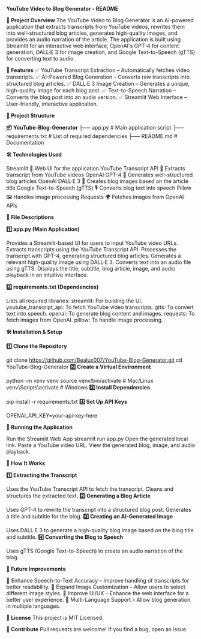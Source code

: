 
**YouTube Video to Blog Generator - README**

**📌 Project Overview**
The YouTube Video to Blog Generator is an AI-powered application that extracts transcripts from YouTube videos, rewrites them into well-structured blog articles, generates high-quality images, and provides an audio narration of the article. The application is built using Streamlit for an interactive web interface, OpenAI's GPT-4 for content generation, DALL·E 3 for image creation, and Google Text-to-Speech (gTTS) for converting text to audio.

**🚀 Features**
✅ YouTube Transcript Extraction – Automatically fetches video transcripts.
✅ AI-Powered Blog Generation – Converts raw transcripts into structured blog articles.
✅ DALL·E 3 Image Creation – Generates a unique, high-quality image for each blog post.
✅ Text-to-Speech Narration – Converts the blog post into an audio version.
✅ Streamlit Web Interface – User-friendly, interactive application.

**📂 Project Structure**

**📦 YouTube-Blog-Generator**
├── app.py                 # Main application script
├── requirements.txt       # List of required dependencies
├── README.md              # Documentation


**🛠 Technologies Used**

Streamlit 🎨	Web UI for the application
YouTube Transcript API 🎥	Extracts transcript from YouTube videos
OpenAI GPT-4 🤖	Generates well-structured blog articles
OpenAI DALL·E 3 🎨	Creates blog images based on the article title
Google Text-to-Speech (gTTS) 🎙️	Converts blog text into speech
Pillow 🖼️	Handles image processing
Requests 🌍	Fetches images from OpenAI APIs

**📜 File Descriptions**

**1️⃣ app.py (Main Application)**

Provides a Streamlit-based UI for users to input YouTube video URLs.
Extracts transcripts using the YouTube Transcript API.
Processes the transcript with GPT-4, generating structured blog articles.
Generates a relevant high-quality image using DALL·E 3.
Converts text into an audio file using gTTS.
Displays the title, subtitle, blog article, image, and audio playback in an intuitive interface.

**2️⃣ requirements.txt (Dependencies)**

Lists all required libraries:
streamlit: For building the UI.
youtube_transcript_api: To fetch YouTube video transcripts.
gtts: To convert text into speech.
openai: To generate blog content and images.
requests: To fetch images from OpenAI.
pillow: To handle image processing.

**🛠 Installation & Setup**

**1️⃣ Clone the Repository**

git clone https://github.com/Bealux007/YouTube-Blog-Generator.git
cd YouTube-Blog-Generator
**2️⃣ Create a Virtual Environment**

python -m venv venv
source venv/bin/activate  # Mac/Linux
venv\Scripts\activate  # Windows
**3️⃣ Install Dependencies**

pip install -r requirements.txt
**4️⃣ Set Up API Keys**

OPENAI_API_KEY=your-api-key-here

**🚀 Running the Application**

Run the Streamlit Web App
streamlit run app.py
Open the generated local link.
Paste a YouTube video URL.
View the generated blog, image, and audio playback.


**🌟 How It Works**

**1️⃣ Extracting the Transcript**

Uses the YouTube Transcript API to fetch the transcript.
Cleans and structures the extracted text.
**2️⃣ Generating a Blog Article**

Uses GPT-4 to rewrite the transcript into a structured blog post.
Generates a title and subtitle for the blog.
**3️⃣ Creating an AI-Generated Image**

Uses DALL·E 3 to generate a high-quality blog image based on the blog title and subtitle.
**4️⃣ Converting the Blog to Speech**

Uses gTTS (Google Text-to-Speech) to create an audio narration of the blog.


**🔮 Future Improvements**

🔹 Enhance Speech-to-Text Accuracy – Improve handling of transcripts for better readability.
🔹 Expand Image Customization – Allow users to select different image styles.
🔹 Improve UI/UX – Enhance the web interface for a better user experience.
🔹 Multi-Language Support – Allow blog generation in multiple languages.

**📜 License**
This project is MIT Licensed.

**🔗 Contribute**
Pull requests are welcome! If you find a bug, open an issue.
